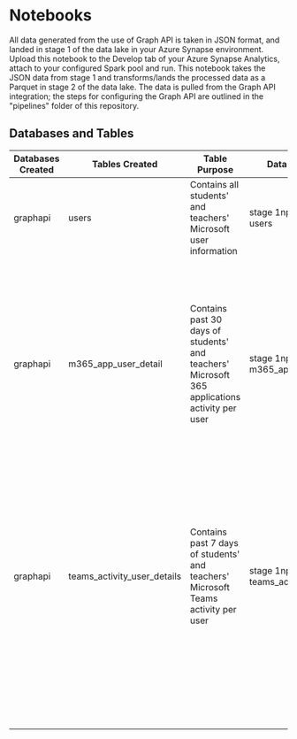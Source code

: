 # Notebooks

All data generated from the use of Graph API is taken in JSON format, and landed in stage 1 of the data lake in your Azure Synapse environment. Upload this notebook to the Develop tab of your Azure Synapse Analytics, attach to your configured Spark pool and run. This notebook takes the JSON data from stage 1 and transforms/lands the processed data as a Parquet in stage 2 of the data lake. The data is pulled from the Graph API integration; the steps for configuring the Graph API are outlined in the "pipelines" folder of this repository. 

## Databases and Tables
| Databases Created | Tables Created | Table Purpose | Data Source Used | Data Used |
| --- | --- | --- | --- | --- |
| graphapi | users | Contains all students' and teachers' Microsoft user information | stage 1np GraphAPI data: users | surname |
| | | | | givenName |
| | | | | userPrincipalName |
| | | | | givenName |
| graphapi | m365_app_user_detail | Contains past 30 days of students' and teachers' Microsoft 365 applications activity per user | stage 1np GraphAPI data: m365_app_user_detail | reportRefreshDate |
| | | | | userPrincipalName |
| | | | | lastActivityDate |
| | | | | details: \[excelWeb, outlookWeb, powerPoint, teamsWeb, teams, outlook, reportPeriod, excel, powerPointWeb, wordWeb, word\]|
| graphapi | teams_activity_user_details | Contains past 7 days of students' and teachers' Microsoft Teams activity per user | stage 1np GraphAPI data: teams_activity_user_details | reportRefreshDate |
| | | | | reportPeriod |
| | | | | userPrincipalName |
| | | | | privateChatMessageCount |
| | | | | teamsChatMessageCount |
| | | | | meetingsAttendedCount |
| | | | | meetingsCount |
| | | | | audioDuration |
